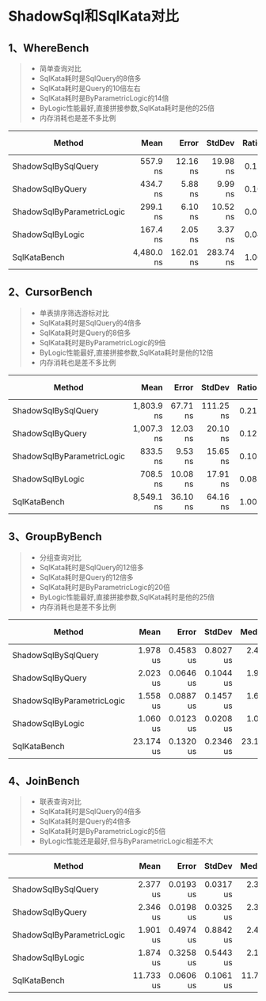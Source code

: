 ﻿# ShadowSql和SqlKata对比

## 1、WhereBench
>* 简单查询对比
>* SqlKata耗时是SqlQuery的8倍多
>* SqlKata耗时是Query的10倍左右
>* SqlKata耗时是ByParametricLogic的14倍
>* ByLogic性能最好,直接拼接参数,SqlKata耗时是他的25倍
>* 内存消耗也是差不多比例

| Method                     | Mean       | Error     | StdDev    | Ratio | RatioSD | Gen0   | Allocated | Alloc Ratio |
|--------------------------- |-----------:|----------:|----------:|------:|--------:|-------:|----------:|------------:|
| ShadowSqlBySqlQuery        |   557.9 ns |  12.16 ns |  19.98 ns |  0.12 |    0.01 |      - |    1680 B |        0.13 |
| ShadowSqlByQuery           |   434.7 ns |   5.88 ns |   9.99 ns |  0.10 |    0.01 |      - |    1488 B |        0.12 |
| ShadowSqlByParametricLogic |   299.1 ns |   6.10 ns |  10.52 ns |  0.07 |    0.00 |      - |    1080 B |        0.08 |
| ShadowSqlByLogic           |   167.4 ns |   2.05 ns |   3.37 ns |  0.04 |    0.00 |      - |     576 B |        0.05 |
| SqlKataBench               | 4,480.0 ns | 162.01 ns | 283.74 ns |  1.00 |    0.09 | 0.7000 |   12712 B |        1.00 |

## 2、CursorBench
>* 单表排序筛选游标对比
>* SqlKata耗时是SqlQuery的4倍多
>* SqlKata耗时是Query的8倍多
>* SqlKata耗时是ByParametricLogic的9倍
>* ByLogic性能最好,直接拼接参数,SqlKata耗时是他的12倍
>* 内存消耗也是差不多比例

| Method                     | Mean       | Error    | StdDev    | Ratio | Gen0   | Allocated | Alloc Ratio |
|--------------------------- |-----------:|---------:|----------:|------:|-------:|----------:|------------:|
| ShadowSqlBySqlQuery        | 1,803.9 ns | 67.71 ns | 111.25 ns |  0.21 | 0.1000 |   2.45 KB |        0.13 |
| ShadowSqlByQuery           | 1,007.3 ns | 12.03 ns |  20.10 ns |  0.12 | 0.1000 |   2.28 KB |        0.12 |
| ShadowSqlByParametricLogic |   833.5 ns |  9.53 ns |  15.65 ns |  0.10 | 0.1000 |   1.96 KB |        0.10 |
| ShadowSqlByLogic           |   708.5 ns | 10.08 ns |  17.91 ns |  0.08 |      - |   1.54 KB |        0.08 |
| SqlKataBench               | 8,549.1 ns | 36.10 ns |  64.16 ns |  1.00 | 1.1000 |  19.08 KB |        1.00 |

## 3、GroupByBench
>* 分组查询对比
>* SqlKata耗时是SqlQuery的12倍多
>* SqlKata耗时是Query的12倍多
>* SqlKata耗时是ByParametricLogic的20倍
>* ByLogic性能最好,直接拼接参数,SqlKata耗时是他的25倍
>* 内存消耗也是差不多比例

| Method                     | Mean      | Error     | StdDev    | Median    | Ratio | RatioSD | Gen0   | Allocated | Alloc Ratio |
|--------------------------- |----------:|----------:|----------:|----------:|------:|--------:|-------:|----------:|------------:|
| ShadowSqlBySqlQuery        |  1.978 us | 0.4583 us | 0.8027 us |  2.451 us |  0.09 |    0.03 | 0.2000 |   4.04 KB |        0.06 |
| ShadowSqlByQuery           |  2.023 us | 0.0646 us | 0.1044 us |  1.998 us |  0.09 |    0.00 | 0.2000 |   3.63 KB |        0.06 |
| ShadowSqlByParametricLogic |  1.558 us | 0.0887 us | 0.1457 us |  1.620 us |  0.07 |    0.01 | 0.1000 |   3.13 KB |        0.05 |
| ShadowSqlByLogic           |  1.060 us | 0.0123 us | 0.0208 us |  1.055 us |  0.05 |    0.00 | 0.1000 |   2.39 KB |        0.04 |
| SqlKataBench               | 23.174 us | 0.1320 us | 0.2346 us | 23.140 us |  1.00 |    0.01 | 3.7000 |  63.46 KB |        1.00 |

## 4、JoinBench
>* 联表查询对比
>* SqlKata耗时是SqlQuery的4倍多
>* SqlKata耗时是Query的4倍多
>* SqlKata耗时是ByParametricLogic的5倍
>* ByLogic性能还是最好,但与ByParametricLogic相差不大

| Method                     | Mean      | Error     | StdDev    | Median    | Ratio | RatioSD | Gen0   | Allocated | Alloc Ratio |
|--------------------------- |----------:|----------:|----------:|----------:|------:|--------:|-------:|----------:|------------:|
| ShadowSqlBySqlQuery        |  2.377 us | 0.0193 us | 0.0317 us |  2.387 us |  0.20 |    0.00 | 0.3000 |   5.35 KB |        0.21 |
| ShadowSqlByQuery           |  2.346 us | 0.0198 us | 0.0325 us |  2.355 us |  0.20 |    0.00 | 0.3000 |   5.35 KB |        0.21 |
| ShadowSqlByParametricLogic |  1.901 us | 0.4974 us | 0.8842 us |  2.413 us |  0.16 |    0.07 | 0.1000 |   3.34 KB |        0.13 |
| ShadowSqlByLogic           |  1.874 us | 0.3258 us | 0.5443 us |  2.112 us |  0.16 |    0.05 | 0.1000 |   2.71 KB |        0.10 |
| SqlKataBench               | 11.733 us | 0.0606 us | 0.1061 us | 11.750 us |  1.00 |    0.01 | 1.5000 |  25.89 KB |        1.00 |

